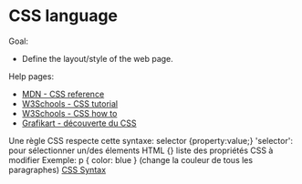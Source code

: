 # CSS language

Goal: 
* Define the layout/style of the web page.

Help pages:

* [MDN - CSS reference](https://developer.mozilla.org/fr/docs/Web/CSS)
* [W3Schools - CSS tutorial](https://www.w3schools.com/css/default.asp)
* [W3Schools - CSS how to](https://www.w3schools.com/css/css_howto.asp)
* [Grafikart - découverte du CSS](https://www.youtube.com/watch?v=PE8FQ6zihhw&list=PLjwdMgw5TTLVjTZQocrMwKicV5wsZlRpj)


Une règle CSS respecte cette syntaxe: selector {property:value;}
    'selector': pour sélectionner un/des élements HTML
    {} liste des propriétés CSS à modifier
    Exemple: p { color: blue }  (change la couleur de tous les paragraphes)
    [CSS Syntax](https://www.w3schools.com/css/css_syntax.asp)